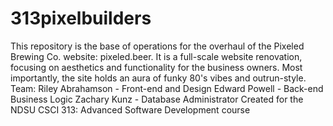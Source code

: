 # 313pixelbuilders
This repository is the base of operations for the overhaul of the Pixeled Brewing Co. website: pixeled.beer. It is a full-scale website renovation, focusing on aesthetics and functionality for the business owners. Most importantly, the site holds an aura of funky 80's vibes and outrun-style.  Team: Riley Abrahamson - Front-end and Design Edward Powell - Back-end Business Logic Zachary Kunz - Database Administrator   Created for the NDSU CSCI 313: Advanced Software Development course
